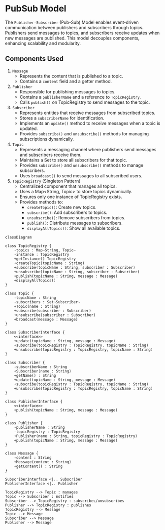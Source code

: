 # PubSub Model
The `Publisher-Subscriber` (Pub-Sub) Model enables event-driven communication between publishers and subscribers through topics. Publishers send messages to topics, and subscribers receive updates when new messages are published. This model decouples components, enhancing scalability and modularity.

## Components Used

1. `Message`
   - Represents the content that is published to a topic.
   - Contains a `content` field and a getter method.
2. `Publisher`
   - Responsible for publishing messages to topics. 
   - Contains a `publisherName` and a reference to `TopicRegistry`. 
   - Calls `publish()` on TopicRegistry to send messages to the topic.
3. `Subscriber`
   - Represents entities that receive messages from subscribed topics.
   - Stores a `subscriberName` for identification.
   - Implements an `update()` method to receive messages when a topic is updated.
   - Provides `subscribe()` and `unsubscribe()` methods for managing subscriptions dynamically.
4. `Topic`
   - Represents a messaging channel where publishers send messages and subscribers receive them.
   - Maintains a Set<Subscriber> to store all subscribers for that topic.
   - Provides `subscribe()` and `unsubscribe()` methods to manage subscribers.
   - Uses `broadcast()` to send messages to all subscribed users.
5. `TopicRegistry` (Singleton Pattern)
   - Centralized component that manages all topics.
   - Uses a Map<String, Topic> to store topics dynamically.
   - Ensures only one instance of TopicRegistry exists.
   - Provides methods to:
     - `createTopic()`: Create new topics.
     - `subscribe()`: Add subscribers to topics.
     - `unsubscribe()`: Remove subscribers from topics.
     - `publish()`: Distribute messages to subscribers.
     - `displayAllTopics()`: Show all available topics.


```mermaid
classDiagram

class TopicRegistry {
    -topics : Map~String, Topic~
    -instance : TopicRegistry
    +getInstance() TopicRegistry
    +createTopic(topicName : String)
    +subscribe(topicName : String, subscriber : Subscriber)
    +unsubscribe(topicName : String, subscriber : Subscriber)
    +publish(topicName : String, message : Message)
    +displayAllTopics()
}

class Topic {
    -topicName : String
    -subscribers : Set~Subscriber~
    +Topic(name : String)
    +subscribe(subscriber : Subscriber)
    +unsubscribe(subscriber : Subscriber)
    +broadcast(message : Message)
}

class SubscriberInterface {
    <<interface>>
    +update(topicName : String, message : Message)
    +subscribe(topicRegistry : TopicRegistry, topicName : String)
    +unsubscribe(topicRegistry : TopicRegistry, topicName : String)
}

class Subscriber {
    -subscriberName : String
    +Subscriber(name : String)
    +getName() : String
    +update(topicName : String, message : Message)
    +subscribe(topicRegistry : TopicRegistry, topicName : String)
    +unsubscribe(topicRegistry : TopicRegistry, topicName : String)
}

class PublisherInterface {
    <<interface>>
    +publish(topicName : String, message : Message)
}

class Publisher {
    -publisherName : String
    -topicRegistry : TopicRegistry
    +Publisher(name : String, topicRegistry : TopicRegistry)
    +publish(topicName : String, message : Message)
}

class Message {
    -content : String
    +Message(content : String)
    +getContent() : String
}

SubscriberInterface <|.. Subscriber
PublisherInterface <|.. Publisher

TopicRegistry --> Topic : manages
Topic --> Subscriber : notifies
Subscriber --> TopicRegistry : subscribes/unsubscribes
Publisher --> TopicRegistry : publishes
TopicRegistry --> Message
Topic --> Message
Subscriber --> Message
Publisher --> Message

```
